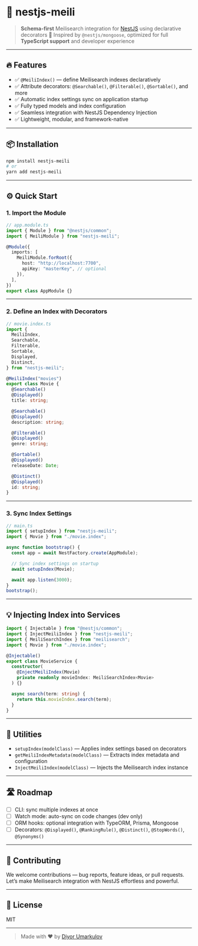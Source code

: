# 🚀 nestjs-meili

> **Schema-first** Meilisearch integration for [NestJS](https://nestjs.com/) using declarative decorators
> 🔧 Inspired by `@nestjs/mongoose`, optimized for full **TypeScript support** and developer experience

---

## 🔥 Features

- ✅ `@MeiliIndex()` — define Meilisearch indexes declaratively
- ✅ Attribute decorators: `@Searchable()`, `@Filterable()`, `@Sortable()`, and more
- ✅ Automatic index settings sync on application startup
- ✅ Fully typed models and index configuration
- ✅ Seamless integration with NestJS Dependency Injection
- ✅ Lightweight, modular, and framework-native

---

## 📦 Installation

```bash
npm install nestjs-meili
# or
yarn add nestjs-meili
```

---

## ⚙️ Quick Start

### 1. Import the Module

```ts
// app.module.ts
import { Module } from "@nestjs/common";
import { MeiliModule } from "nestjs-meili";

@Module({
  imports: [
    MeiliModule.forRoot({
      host: "http://localhost:7700",
      apiKey: "masterKey", // optional
    }),
  ],
})
export class AppModule {}
```

---

### 2. Define an Index with Decorators

```ts
// movie.index.ts
import {
  MeiliIndex,
  Searchable,
  Filterable,
  Sortable,
  Displayed,
  Distinct,
} from "nestjs-meili";

@MeiliIndex("movies")
export class Movie {
  @Searchable()
  @Displayed()
  title: string;

  @Searchable()
  @Displayed()
  description: string;

  @Filterable()
  @Displayed()
  genre: string;

  @Sortable()
  @Displayed()
  releaseDate: Date;

  @Distinct()
  @Displayed()
  id: string;
}
```

---

### 3. Sync Index Settings

```ts
// main.ts
import { setupIndex } from "nestjs-meili";
import { Movie } from "./movie.index";

async function bootstrap() {
  const app = await NestFactory.create(AppModule);

  // Sync index settings on startup
  await setupIndex(Movie);

  await app.listen(3000);
}
bootstrap();
```

---

## 💡 Injecting Index into Services

```ts
import { Injectable } from "@nestjs/common";
import { InjectMeiliIndex } from "nestjs-meili";
import { MeiliSearchIndex } from "meilisearch";
import { Movie } from "./movie.index";

@Injectable()
export class MovieService {
  constructor(
    @InjectMeiliIndex(Movie)
    private readonly movieIndex: MeiliSearchIndex<Movie>
  ) {}

  async search(term: string) {
    return this.movieIndex.search(term);
  }
}
```

---

## 🧰 Utilities

- `setupIndex(modelClass)` — Applies index settings based on decorators
- `getMeiliIndexMetadata(modelClass)` — Extracts index metadata and configuration
- `InjectMeiliIndex(modelClass)` — Injects the Meilisearch index instance

---

## 🛣 Roadmap

- [ ] CLI: sync multiple indexes at once
- [ ] Watch mode: auto-sync on code changes (dev only)
- [ ] ORM hooks: optional integration with TypeORM, Prisma, Mongoose
- [ ] Decorators: `@Displayed()`, `@RankingRule()`, `@Distinct()`, `@StopWords()`, `@Synonyms()`

---

## 🤝 Contributing

We welcome contributions — bug reports, feature ideas, or pull requests.
Let’s make Meilisearch integration with NestJS effortless and powerful.

---

## 📄 License

MIT

---

> Made with ❤️ by [Diyor Umarkulov](https://github.com/diyorbek)
